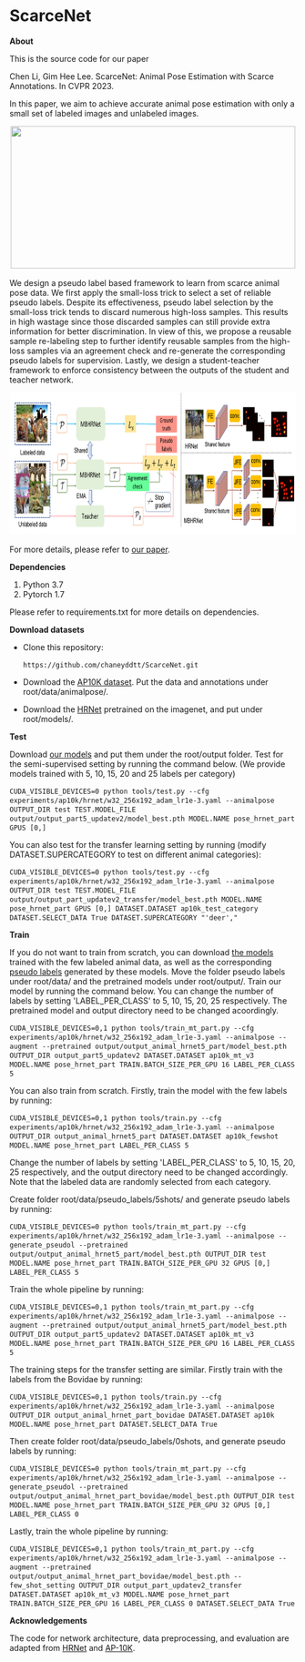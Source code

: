 # ScarceNet

**About**

This is the source code for our paper

Chen Li, Gim Hee Lee. ScarceNet: Animal Pose Estimation with Scarce Annotations. In CVPR 2023.

In this paper, we aim to achieve accurate animal pose estimation with only a small set of labeled images and unlabeled images. 

<p align="center">
  <img width="500" height="250" src="teaser.png">
</p>

We design a pseudo label based framework to learn from scarce animal pose data. We first apply the small-loss trick to select a set of reliable pseudo labels. Despite its effectiveness, pseudo label selection by the small-loss trick tends to discard numerous high-loss samples. This results in high
wastage since those discarded samples can still provide extra information for better discrimination. In view of this, we propose a reusable sample re-labeling step to further identify reusable samples from the high-loss samples via an agreement check and re-generate the corresponding pseudo labels for supervision. Lastly, we design a student-teacher framework to enforce consistency between the outputs of the student and teacher network.

<p align="center">
  <img width="800" height="250" src="Network.png">
</p>

For more details, please refer to [our paper](http://arxiv.org/abs/2303.15023).

**Dependencies**
1. Python 3.7
2. Pytorch 1.7

Please refer to requirements.txt for more details on dependencies.

**Download datasets**

* Clone this repository:

    ```
    https://github.com/chaneyddtt/ScarceNet.git
    ```
* Download the [AP10K dataset](https://github.com/AlexTheBad/AP-10K). Put the data and annotations under root/data/animalpose/.
* Download the [HRNet](https://github.com/leoxiaobin/deep-high-resolution-net.pytorch) pretrained on the imagenet, and put under root/models/.

**Test**

Download [our models](https://drive.google.com/file/d/1MQGyyf1MQjETRG_CRBMEfrV0IFiis_ZQ/view?usp=share_link) and put them under the root/output folder. Test for the semi-supervised setting by running the command below.  (We provide models trained with 5, 10, 15, 20 and 25 labels per category)
```
CUDA_VISIBLE_DEVICES=0 python tools/test.py --cfg experiments/ap10k/hrnet/w32_256x192_adam_lr1e-3.yaml --animalpose OUTPUT_DIR test TEST.MODEL_FILE output/output_part5_updatev2/model_best.pth MODEL.NAME pose_hrnet_part GPUS [0,]
```
You can also test for the transfer learning setting by running (modify DATASET.SUPERCATEGORY to test on different animal categories):
```
CUDA_VISIBLE_DEVICES=0 python tools/test.py --cfg experiments/ap10k/hrnet/w32_256x192_adam_lr1e-3.yaml --animalpose OUTPUT_DIR test TEST.MODEL_FILE output/output_part_updatev2_transfer/model_best.pth MODEL.NAME pose_hrnet_part GPUS [0,] DATASET.DATASET ap10k_test_category DATASET.SELECT_DATA True DATASET.SUPERCATEGORY "'deer',"
```

**Train**

If you do not want to train from scratch, you can download [the models](https://drive.google.com/file/d/1Cel43-6dzj4o9xBIXa_cBsZcvvht5Uoz/view?usp=share_link) trained with the few labeled animal data, as well as the corresponding [pseudo labels](https://drive.google.com/file/d/152_mFWBO2Scc7MhcnsSWPnrCn4RsdhQX/view?usp=share_link) generated by these models. Move the folder pseudo labels under root/data/ and the pretrained models under root/output/. Train our model by running the command below. You can change the number of labels by setting 'LABEL_PER_CLASS' to 5, 10, 15, 20, 25 respectively. The pretrained model and output directory need to be changed acoordingly.
```
CUDA_VISIBLE_DEVICES=0,1 python tools/train_mt_part.py --cfg experiments/ap10k/hrnet/w32_256x192_adam_lr1e-3.yaml --animalpose --augment --pretrained output/output_animal_hrnet5_part/model_best.pth OUTPUT_DIR output_part5_updatev2 DATASET.DATASET ap10k_mt_v3 MODEL.NAME pose_hrnet_part TRAIN.BATCH_SIZE_PER_GPU 16 LABEL_PER_CLASS 5
```
You can also train from scratch. Firstly, train the model with the few labels by running:
```
CUDA_VISIBLE_DEVICES=0,1 python tools/train.py --cfg experiments/ap10k/hrnet/w32_256x192_adam_lr1e-3.yaml --animalpose OUTPUT_DIR output_animal_hrnet5_part DATASET.DATASET ap10k_fewshot MODEL.NAME pose_hrnet_part LABEL_PER_CLASS 5
```
Change the number of labels by setting 'LABEL_PER_CLASS' to 5, 10, 15, 20, 25 respectively, and the output directory need to be changed accordingly. Note that the labeled data are randomly selected from each category.

Create folder root/data/pseudo_labels/5shots/ and generate pseudo labels by running:
```
CUDA_VISIBLE_DEVICES=0 python tools/train_mt_part.py --cfg experiments/ap10k/hrnet/w32_256x192_adam_lr1e-3.yaml --animalpose --generate_pseudol --pretrained output/output_animal_hrnet5_part/model_best.pth OUTPUT_DIR test MODEL.NAME pose_hrnet_part TRAIN.BATCH_SIZE_PER_GPU 32 GPUS [0,] LABEL_PER_CLASS 5
```
Train the whole pipeline by running:
```
CUDA_VISIBLE_DEVICES=0,1 python tools/train_mt_part.py --cfg experiments/ap10k/hrnet/w32_256x192_adam_lr1e-3.yaml --animalpose --augment --pretrained output/output_animal_hrnet5_part/model_best.pth OUTPUT_DIR output_part5_updatev2 DATASET.DATASET ap10k_mt_v3 MODEL.NAME pose_hrnet_part TRAIN.BATCH_SIZE_PER_GPU 16 LABEL_PER_CLASS 5
```

The training steps for the transfer setting are similar. Firstly train with the labels from the Bovidae by running:
```
CUDA_VISIBLE_DEVICES=0,1 python tools/train.py --cfg experiments/ap10k/hrnet/w32_256x192_adam_lr1e-3.yaml --animalpose OUTPUT_DIR output_animal_hrnet_part_bovidae DATASET.DATASET ap10k MODEL.NAME pose_hrnet_part DATASET.SELECT_DATA True
```

Then create folder root/data/pseudo_labels/0shots, and generate pseudo labels by running:
```
CUDA_VISIBLE_DEVICES=0 python tools/train_mt_part.py --cfg experiments/ap10k/hrnet/w32_256x192_adam_lr1e-3.yaml --animalpose --generate_pseudol --pretrained output/output_animal_hrnet_part_bovidae/model_best.pth OUTPUT_DIR test MODEL.NAME pose_hrnet_part TRAIN.BATCH_SIZE_PER_GPU 32 GPUS [0,] LABEL_PER_CLASS 0
```
Lastly, train the whole pipeline by running:
```
CUDA_VISIBLE_DEVICES=0,1 python tools/train_mt_part.py --cfg experiments/ap10k/hrnet/w32_256x192_adam_lr1e-3.yaml --animalpose --augment --pretrained output/output_animal_hrnet_part_bovidae/model_best.pth --few_shot_setting OUTPUT_DIR output_part_updatev2_transfer DATASET.DATASET ap10k_mt_v3 MODEL.NAME pose_hrnet_part TRAIN.BATCH_SIZE_PER_GPU 16 LABEL_PER_CLASS 0 DATASET.SELECT_DATA True
```

**Acknowledgements**

The code for network architecture, data preprocessing, and evaluation are adapted from [HRNet](https://github.com/leoxiaobin/deep-high-resolution-net.pytorch) and [AP-10K](https://github.com/AlexTheBad/AP-10K).



